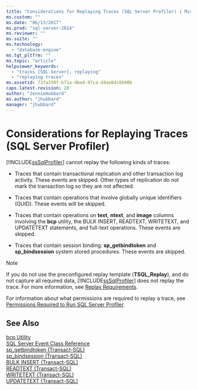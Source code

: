 ```yaml
---
title: "Considerations for Replaying Traces (SQL Server Profiler) | Microsoft Docs"
ms.custom: ""
ms.date: "06/13/2017"
ms.prod: "sql-server-2014"
ms.reviewer: ""
ms.suite: ""
ms.technology: 
  - "database-engine"
ms.tgt_pltfrm: ""
ms.topic: "article"
helpviewer_keywords: 
  - "traces [SQL Server], replaying"
  - "replaying traces"
ms.assetid: 73fa339f-b71a-4be4-97ca-d4ae84c8b90b
caps.latest.revision: 20
author: "JennieHubbard"
ms.author: "jhubbard"
manager: "jhubbard"
---
```

# Considerations for Replaying Traces (SQL Server Profiler)
  [!INCLUDE[ssSqlProfiler](../../includes/sssqlprofiler-md.md)] cannot replay the following kinds of traces:  
  
-   Traces that contain transactional replication and other transaction log activity. These events are skipped. Other types of replication do not mark the transaction log so they are not affected.  
  
-   Traces that contain operations that involve globally unique identifiers (GUID). These events will be skipped.  
  
-   Traces that contain operations on **text**, **ntext**, and **image** columns involving the **bcp** utility, the BULK INSERT, READTEXT, WRITETEXT, and UPDATETEXT statements, and full-text operations. These events are skipped.  
  
-   Traces that contain session binding: **sp_getbindtoken** and **sp_bindsession** system stored procedures. These events are skipped.  
  
> [!NOTE]  
>  If you do not use the preconfigured replay template (**TSQL_Replay**), and do not capture all required data, [!INCLUDE[ssSqlProfiler](../../includes/sssqlprofiler-md.md)] does not replay the trace. For more information, see [Replay Requirements](replay-requirements.md).  
  
 For information about what permissions are required to replay a trace, see [Permissions Required to Run SQL Server Profiler](sql-server-profiler.md).  
  
## See Also  
 [bcp Utility](../bcp-utility.md)   
 [SQL Server Event Class Reference](../../relational-databases/event-classes/sql-server-event-class-reference.md)   
 [sp_getbindtoken &#40;Transact-SQL&#41;](~/relational-databases/system-stored-procedures/sp-getbindtoken-transact-sql.md)   
 [sp_bindsession &#40;Transact-SQL&#41;](~/relational-databases/system-stored-procedures/sp-bindsession-transact-sql.md)   
 [BULK INSERT &#40;Transact-SQL&#41;](~/t-sql/statements/bulk-insert-transact-sql.md)   
 [READTEXT &#40;Transact-SQL&#41;](~/t-sql/queries/readtext-transact-sql.md)   
 [WRITETEXT &#40;Transact-SQL&#41;](~/t-sql/queries/writetext-transact-sql.md)   
 [UPDATETEXT &#40;Transact-SQL&#41;](~/t-sql/queries/updatetext-transact-sql.md)  
  
  